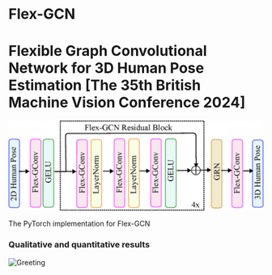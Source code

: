 # Flex-GCN
# Flexible Graph Convolutional Network for 3D Human Pose Estimation [The 35th British Machine Vision Conference 2024] 

![Network_Architechture](https://github.com/shahjahan0275/Flex-GCN/blob/main/demo/Network_Architechture.png)

The PyTorch implementation for Flex-GCN

### Qualitative and quantitative results

![Greeting](https://github.com/shahjahan0275/Flex-GCN/blob/main/demo/Greeting.gif)

